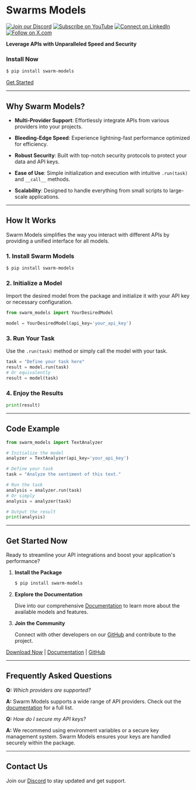 
# Swarms Models

[![Join our Discord](https://img.shields.io/badge/Discord-Join%20our%20server-5865F2?style=for-the-badge&logo=discord&logoColor=white)](https://discord.gg/agora-999382051935506503) [![Subscribe on YouTube](https://img.shields.io/badge/YouTube-Subscribe-red?style=for-the-badge&logo=youtube&logoColor=white)](https://www.youtube.com/@kyegomez3242) [![Connect on LinkedIn](https://img.shields.io/badge/LinkedIn-Connect-blue?style=for-the-badge&logo=linkedin&logoColor=white)](https://www.linkedin.com/in/kye-g-38759a207/) [![Follow on X.com](https://img.shields.io/badge/X.com-Follow-1DA1F2?style=for-the-badge&logo=x&logoColor=white)](https://x.com/kyegomezb)



**Leverage APIs with Unparalleled Speed and Security**


### **Install Now**

```bash
$ pip install swarm-models
```

[Get Started](#get-started-now)

---

## **Why Swarm Models?**

- **Multi-Provider Support**: Effortlessly integrate APIs from various providers into your projects.

- **Bleeding-Edge Speed**: Experience lightning-fast performance optimized for efficiency.

- **Robust Security**: Built with top-notch security protocols to protect your data and API keys.

- **Ease of Use**: Simple initialization and execution with intuitive `.run(task)` and `__call__` methods.
- **Scalability**: Designed to handle everything from small scripts to large-scale applications.

---

## **How It Works**

Swarm Models simplifies the way you interact with different APIs by providing a unified interface for all models.

### **1. Install Swarm Models**

```bash
$ pip install swarm-models
```

### **2. Initialize a Model**

Import the desired model from the package and initialize it with your API key or necessary configuration.

```python
from swarm_models import YourDesiredModel

model = YourDesiredModel(api_key='your_api_key')
```

### **3. Run Your Task**

Use the `.run(task)` method or simply call the model with your task.

```python
task = "Define your task here"
result = model.run(task)
# Or equivalently
result = model(task)
```

### **4. Enjoy the Results**

```python
print(result)
```

---

## **Code Example**

```python
from swarm_models import TextAnalyzer

# Initialize the model
analyzer = TextAnalyzer(api_key='your_api_key')

# Define your task
task = "Analyze the sentiment of this text."

# Run the task
analysis = analyzer.run(task)
# Or simply
analysis = analyzer(task)

# Output the result
print(analysis)
```

---


## **Get Started Now**

Ready to streamline your API integrations and boost your application's performance?

1. **Install the Package**

   ```bash
   $ pip install swarm-models
   ```

2. **Explore the Documentation**

   Dive into our comprehensive [Documentation](https://example.com/docs) to learn more about the available models and features.

3. **Join the Community**

   Connect with other developers on our [GitHub](https://github.com/swarm-models) and contribute to the project.

[Download Now](https://pypi.org/project/swarm-models/) | [Documentation](https://example.com/docs) | [GitHub](https://github.com/swarm-models)

---

## **Frequently Asked Questions**

**Q:** *Which providers are supported?*

**A:** Swarm Models supports a wide range of API providers. Check out the [documentation](https://example.com/docs/providers) for a full list.

**Q:** *How do I secure my API keys?*

**A:** We recommend using environment variables or a secure key management system. Swarm Models ensures your keys are handled securely within the package.

---

## **Contact Us**

Join our [Discord](https://discord.gg/agora-999382051935506503) to stay updated and get support.